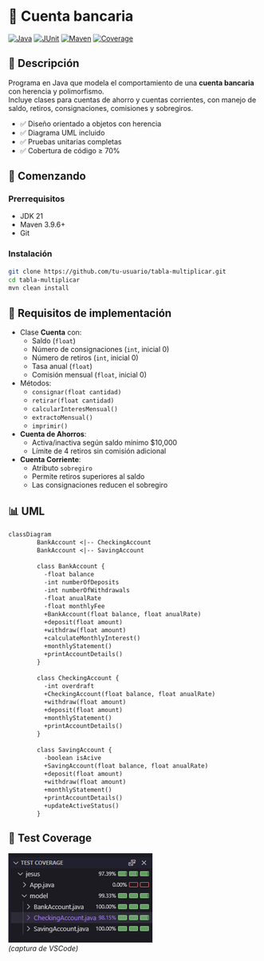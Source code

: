 # 🏦 Cuenta bancaria

[![Java](https://img.shields.io/badge/Java-21-blue?logo=openjdk)](https://www.oracle.com/java/)
[![JUnit](https://img.shields.io/badge/JUnit-5-green?logo=junit5)](https://junit.org/junit5/)
[![Maven](https://img.shields.io/badge/Maven-3.9.6-red?logo=apachemaven)](https://maven.apache.org/)
[![Coverage](https://img.shields.io/badge/Coverage-100%25-brightgreen?logo=codecov)](#)

## 📌 Descripción

Programa en Java que modela el comportamiento de una **cuenta bancaria** con herencia y polimorfismo.  
Incluye clases para cuentas de ahorro y cuentas corrientes, con manejo de saldo, retiros, consignaciones, comisiones y sobregiros.

- ✅ Diseño orientado a objetos con herencia
- ✅ Diagrama UML incluido
- ✅ Pruebas unitarias completas
- ✅ Cobertura de código ≥ 70%

## 🚀 Comenzando

### Prerrequisitos

- JDK 21
- Maven 3.9.6+
- Git

### Instalación

```bash
git clone https://github.com/tu-usuario/tabla-multiplicar.git
cd tabla-multiplicar
mvn clean install
```

## 📝 Requisitos de implementación

- Clase **Cuenta** con:
  - Saldo (`float`)
  - Número de consignaciones (`int`, inicial 0)
  - Número de retiros (`int`, inicial 0)
  - Tasa anual (`float`)
  - Comisión mensual (`float`, inicial 0)
- Métodos:
  - `consignar(float cantidad)`
  - `retirar(float cantidad)`
  - `calcularInteresMensual()`
  - `extractoMensual()`
  - `imprimir()`
- **Cuenta de Ahorros**:
  - Activa/inactiva según saldo mínimo $10,000
  - Límite de 4 retiros sin comisión adicional
- **Cuenta Corriente**:
  - Atributo `sobregiro`
  - Permite retiros superiores al saldo
  - Las consignaciones reducen el sobregiro

## 📊 UML

```mermaid
classDiagram
        BankAccount <|-- CheckingAccount
        BankAccount <|-- SavingAccount

        class BankAccount {
          -float balance
          -int numberOfDeposits
          -int numberOfWithdrawals
          -float anualRate
          -float monthlyFee
          +BankAccount(float balance, float anualRate)
          +deposit(float amount)
          +withdraw(float amount)
          +calculateMonthlyInterest()
          +monthlyStatement()
          +printAccountDetails()
        }

        class CheckingAccount {
          -int overdraft
          +CheckingAccount(float balance, float anualRate)
          +withdraw(float amount)
          +deposit(float amount)
          +monthlyStatement()
          +printAccountDetails()
        }

        class SavingAccount {
          -boolean isAcive
          +SavingAccount(float balance, float anualRate)
          +deposit(float amount)
          +withdraw(float amount)
          +monthlyStatement()
          +printAccountDetails()
          +updateActiveStatus()
        }

```

## 📸 Test Coverage

![Cobertura de tests](./coverage.png)  
_(captura de VSCode)_
